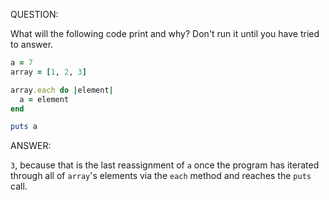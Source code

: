 QUESTION:

What will the following code print and why? Don't run it until you have tried to answer.

```ruby
a = 7
array = [1, 2, 3]

array.each do |element|
  a = element
end

puts a
```

ANSWER:

`3`, because that is the last reassignment of `a` once the program has iterated through all of `array`'s
elements via the `each` method and reaches the `puts` call.
